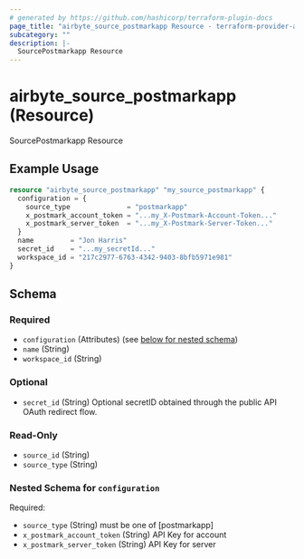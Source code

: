 ```yaml
---
# generated by https://github.com/hashicorp/terraform-plugin-docs
page_title: "airbyte_source_postmarkapp Resource - terraform-provider-airbyte"
subcategory: ""
description: |-
  SourcePostmarkapp Resource
---
```


# airbyte_source_postmarkapp (Resource)

SourcePostmarkapp Resource

## Example Usage

```terraform
resource "airbyte_source_postmarkapp" "my_source_postmarkapp" {
  configuration = {
    source_type              = "postmarkapp"
    x_postmark_account_token = "...my_X-Postmark-Account-Token..."
    x_postmark_server_token  = "...my_X-Postmark-Server-Token..."
  }
  name         = "Jon Harris"
  secret_id    = "...my_secretId..."
  workspace_id = "217c2977-6763-4342-9403-8bfb5971e981"
}
```

<!-- schema generated by tfplugindocs -->
## Schema

### Required

- `configuration` (Attributes) (see [below for nested schema](#nestedatt--configuration))
- `name` (String)
- `workspace_id` (String)

### Optional

- `secret_id` (String) Optional secretID obtained through the public API OAuth redirect flow.

### Read-Only

- `source_id` (String)
- `source_type` (String)

<a id="nestedatt--configuration"></a>
### Nested Schema for `configuration`

Required:

- `source_type` (String) must be one of [postmarkapp]
- `x_postmark_account_token` (String) API Key for account
- `x_postmark_server_token` (String) API Key for server


